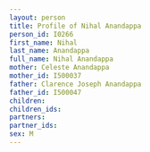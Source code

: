 ```yaml
---
layout: person
title: Profile of Nihal Anandappa
person_id: I0266
first_name: Nihal
last_name: Anandappa
full_name: Nihal Anandappa
mother: Celeste Anandappa
mother_id: I500037
father: Clarence Joseph Anandappa
father_id: I500047
children:
children_ids:
partners:
partner_ids:
sex: M
---
```


